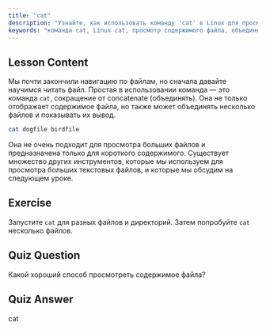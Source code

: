 ```yaml
---
title: "cat"
description: "Узнайте, как использовать команду 'cat' в Linux для просмотра содержимого файлов и объединения файлов. Руководство для начинающих по основным командам Linux."
keywords: "команда cat, Linux cat, просмотр содержимого файла, объединение файлов, команды Linux, Linux для начинающих, учебник по Linux, руководство по Linux"
---
```


## Lesson Content

Мы почти закончили навигацию по файлам, но сначала давайте научимся читать файл. Простая в использовании команда — это команда `cat`, сокращение от concatenate (объединять). Она не только отображает содержимое файла, но также может объединять несколько файлов и показывать их вывод.

```bash
cat dogfile birdfile
```

Она не очень подходит для просмотра больших файлов и предназначена только для короткого содержимого. Существует множество других инструментов, которые мы используем для просмотра больших текстовых файлов, и которые мы обсудим на следующем уроке.

## Exercise

Запустите `cat` для разных файлов и директорий. Затем попробуйте `cat` несколько файлов.

## Quiz Question

Какой хороший способ просмотреть содержимое файла?

## Quiz Answer

cat
